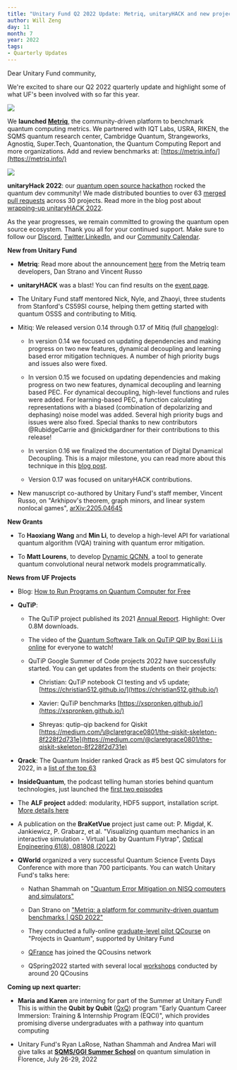 ```yaml
---
title: "Unitary Fund Q2 2022 Update: Metriq, unitaryHACK and new projects!"
author: Will Zeng
day: 11
month: 7
year: 2022
tags:
- Quarterly Updates
---
```


Dear Unitary Fund community,

We're excited to share our Q2 2022 quarterly update and highlight some
of what UF's been involved with so far this year.

![](/images/metriq_logo_primary_blue_inverted.png)

We **launched
[Metriq](https://unitary.fund/posts/metriq_release.html)**, the
community-driven platform to benchmark quantum computing metrics. We
partnered with IQT Labs, USRA, RIKEN, the SQMS quantum research center,
Cambridge Quantum, Strangeworks, Agnostiq, Super.Tech, Quantonation, the
Quantum Computing Report and more organizations. Add and review
benchmarks at: [https://metriq.info/](https://metriq.info/)

![](/images/unitaryhack_2022.png)

**unitaryHack 2022**: our [quantum open source
hackathon](https://unitaryhack.dev/) rocked the quantum dev
community! We made distributed bounties to over 63 [merged pull
requests](https://unitaryhack.dev/bounties/) across 30 projects.
Read more in the blog post about [wrapping-up unitaryHACK
2022](https://unitary.fund/posts/2022_unitaryhack_wrapup.html).

As the year progresses, we remain committed to growing the quantum open
source ecosystem. Thank you all for your continued support. Make sure to
follow our [Discord](https://discord.com/invite/JqVGmpkP96),
[Twitter](https://twitter.com/unitaryfund),[LinkedIn](https://www.linkedin.com/company/unitary-fund/),
and our [Community
Calendar](https://calendar.google.com/calendar/u/0/embed?src=c_mgqdq6hj2isi4d6h467kfqvg60@group.calendar.google.com).

**New from Unitary Fund**

- **Metriq**: Read more about the announcement
    [here](https://unitary.fund/posts/metriq_release.html) from
    the Metriq team developers, Dan Strano and Vincent Russo

- **unitaryHACK** was a blast! You can find results on the [event
    page](https://unitaryhack.dev/results/).

- The Unitary Fund staff mentored Nick, Nyle, and Zhaoyi, three
    students from Stanford's CS59SI course, helping them getting
    started with quantum OSSS and contributing to Mitiq.

- Mitiq: We released version 0.14 through 0.17 of Mitiq (full
    [changelog](https://mitiq.readthedocs.io/en/latest/changelog.html)):

    - In version 0.14 we focused on updating dependencies and making
        progress on two new features, dynamical decoupling and
        learning based error mitigation techniques. A number of high
        priority bugs and issues also were fixed.

    - In version 0.15 we focused on updating dependencies and making
        progress on two new features, dynamical decoupling and
        learning based PEC. For dynamical decoupling, high-level
        functions and rules were added. For learning-based PEC, a
        function calculating representations with a biased
        (combination of depolarizing and dephasing) noise model was
        added. Several high priority bugs and issues were also fixed.
        Special thanks to new contributors \@RubidgeCarrie and
        \@nickdgardner for their contributions to this release!

    - In version 0.16 we finalized the documentation of Digital
        Dynamical Decoupling. This is a major milestone, you can read
        more about this technique in this [blog
        post](https://unitary.fund/posts/2022_dynamical_decoupling_in_mitiq.html).

    - Version 0.17 was focused on unitaryHACK contributions.

- New manuscript co-authored by Unitary Fund's staff member, Vincent
    Russo, on "Arkhipov\'s theorem, graph minors, and linear system
    nonlocal games",
    [arXiv:2205.04645](https://arxiv.org/abs/2205.04645)

**New Grants**

- To **Haoxiang Wang** and **Min Li**, to develop a high-level API for
    variational quantum algorithm (VQA) training with quantum error
    mitigation.

- To **Matt Lourens**, to develop [Dynamic
    QCNN](https://github.com/matt-lourens/dynamic-qcnn), a tool
    to generate quantum convolutional neural network models
    programmatically.

**News from UF Projects**

- Blog: [How to Run Programs on Quantum Computer for
    Free](https://unitary.fund/posts/2022_free_qpu_access.html)

- **QuTiP**:

    - The QuTiP project published its 2021 [Annual
        Report](https://unitary.fund/posts/qutip_2021_annual_report.html).
        Highlight: Over 0.8M downloads.

    - The video of the [Quantum Software Talk on QuTiP QIP by Boxi Li
        is online](https://www.youtube.com/watch?v=-q5a38Pw7Rg)
        for everyone to watch!

    - QuTiP Google Summer of Code projects 2022 have successfully
        started. You can get updates from the students on their
        projects:

        - Christian: QuTiP notebook CI testing and v5 update;
            [https://christian512.github.io/](https://christian512.github.io/)

        - Xavier: QuTiP benchmarks
            [https://xspronken.github.io/](https://xspronken.github.io/)

        - Shreyas: qutip-qip backend for Qiskit
            [https://medium.com/\@claretgrace0801/the-qiskit-skeleton-8f228f2d731e](https://medium.com/@claretgrace0801/the-qiskit-skeleton-8f228f2d731e)

- **Qrack**: The Quantum Insider ranked Qrack as \#5 best QC
    simulators for 2022, in a [list of the top
    63](https://thequantuminsider.com/2022/06/14/top-63-quantum-computer-simulators-for-2022/)

- **InsideQuantum**, the podcast telling human stories behind quantum
    technologies, just launched the [first two
    episodes](https://twitter.com/insideqm/status/1543920210314510337)

- The **ALF project** added: modularity, HDF5 support, installation
    script. [More details
    here](https://gitpages.physik.uni-wuerzburg.de/ALF/ALF_Webpage/news/2022-06-24-alf-2.3-release/)

- A publication on the **BraKetVue** project just came out: P.
    Migdał, K. Jankiewicz, P. Grabarz, et al. \"Visualizing quantum
    mechanics in an interactive simulation - Virtual Lab by Quantum
    Flytrap\", [Optical Engineering 61(8),
    081808 (2022)](https://doi.org/10.1117/1.OE.61.8.081808)

- **QWorld** organized a very successful Quantum Science Events Days Conference with more than 700 participants. You can watch Unitary Fund's talks here:

    - Nathan Shammah on [\"Quantum Error Mitigation on NISQ computers and simulators"](https://www.youtube.com/watch?v=_6WXiVlXTS8&list=PLgBKT5Ye3MFQmzLkTj_vPleIAP4dxeyP6&index=1)

    - Dan Strano on [\"Metriq: a platform for community-driven
        quantum benchmarks \| QSD
        2022\"](https://www.youtube.com/watch?v=R6FV-x7gKdk&list=PLgBKT5Ye3MFQmzLkTj_vPleIAP4dxeyP6&index=20)

    - They conducted a fully-online [graduate-level pilot QCourse](https://qworld.net/qcourse570-1/) on "Projects in Quantum", supported by Unitary Fund

    - [QFrance](https://qworld.net/qfrance) has joined the QCousins network

    - QSpring2022 started with several local [workshops](https://qworld.net/qspring2022/) conducted by around 20 QCousins

**Coming up next quarter:**

- **Maria and Karen** are interning for part of the Summer at Unitary Fund! This is within the **Qubit by Qubit** ([QxQ](https://www.qubitbyqubit.org/)) program "Early Quantum Career Immersion: Training & Internship Program (EQCI)", which provides promising diverse undergraduates with a pathway into quantum computing

- Unitary Fund's Ryan LaRose, Nathan Shammah and Andrea Mari will give talks at [**SQMS/GGI Summer School**](https://www.ggi.infn.it/showevent.pl?id=436) on quantum simulation in Florence, July 26-29, 2022
